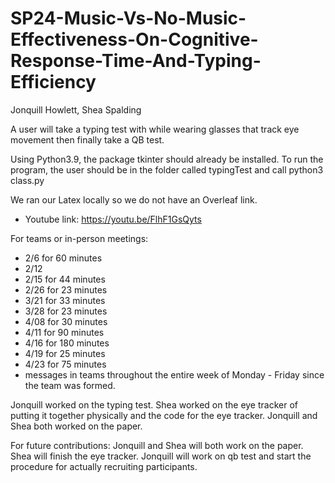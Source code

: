 # SP24-Music-Vs-No-Music-Effectiveness-On-Cognitive-Response-Time-And-Typing-Efficiency

Jonquill Howlett, Shea Spalding

A user will take a typing test with while wearing glasses that track eye movement then finally take a QB test.

Using Python3.9, the package tkinter should already be installed. 
To run the program, the user should be in the folder called typingTest and call python3 class.py 

We ran our Latex locally so we do not have an Overleaf link.
* Youtube link: [https://youtu.be/FlhF1GsQyts ](https://youtu.be/JxySD7mxmlA)

For teams or in-person meetings:
* 2/6 for 60 minutes
* 2/12 
* 2/15 for 44 minutes
* 2/26 for 23 minutes 
* 3/21 for 33 minutes
* 3/28 for 23 minutes
* 4/08 for 30 minutes
* 4/11 for 90 minutes
* 4/16 for 180 minutes
* 4/19 for 25 minutes
* 4/23 for 75 minutes
* messages in teams throughout the entire week of Monday - Friday since the team was formed.


Jonquill worked on the typing test.
Shea worked on the eye tracker of putting it together physically and the code for the eye tracker.
Jonquill and Shea both worked on the paper.

For future contributions:
Jonquill and Shea will both work on the paper.
Shea will finish the eye tracker.
Jonquill will work on qb test and start the procedure for actually recruiting participants.
